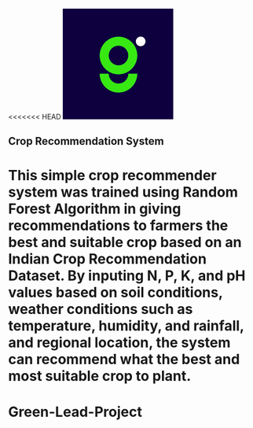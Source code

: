 <<<<<<< HEAD
<img src="https://github.com/maayeesha/Green-Lead-Project/blob/main/logo.png">

## Crop Recommendation System

This simple crop recommender system was trained using Random Forest Algorithm in giving recommendations to farmers the best and suitable crop based on an Indian Crop Recommendation Dataset.
By inputing N, P, K, and pH values based on soil conditions, weather conditions such as temperature, humidity, and rainfall, and regional location, the system can recommend what the best and most suitable crop to plant.
=======

# Green-Lead-Project
